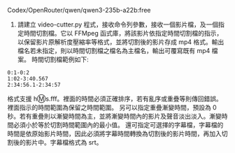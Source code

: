 Codex/OpenRouter/qwen/qwen3-235b-a22b:free
1. 請建立 video-cutter.py 程式，接收命令列參數，接收一個影片檔，及一個指定時間切割檔。它以 FFMpeg 函式庫，將該影片依指定時間切割檔的指示，以保留影片原解析度壓縮率等格式，並將切割後的影片存成 mp4 格式。輸出檔名若未指定，則以時間切割檔之檔名為主檔名，輸出可覆寫既有 mp4 檔案。
時間切割檔範例如下:
```
0:1-0:2
1:02-3:40.567
2:34:56.1-2:34:57
```
格式支援 h:m:s.fff。裡面的時間必須正確排序，若有亂序或重疊等則傳回錯誤。裡面指示的時間範圍為保留之時間範圍。
另可以指定重疊漸變時間，預設為 0 秒。若有重疊則以漸變時間為主，並將漸變時間內的影片及聲音淡出淡入。漸變時間必須小於等於切割時間範圍內的最小值。
還可指定可選擇的字幕檔，字幕檔的時間是依原始影片時間，因此必須將字幕時間轉換為切割後的影片時間，再加入切割後的影片中。字幕檔格式為 srt。